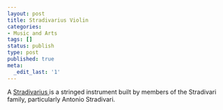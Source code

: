 ```yaml
---
layout: post
title: Stradivarius Violin
categories:
- Music and Arts
tags: []
status: publish
type: post
published: true
meta:
  _edit_last: '1'
---
```

A <a href="http://en.wikipedia.org/wiki/Stradivarius">Stradivarius </a>is a stringed instrument built by members of the Stradivari family, particularly Antonio Stradivari.
